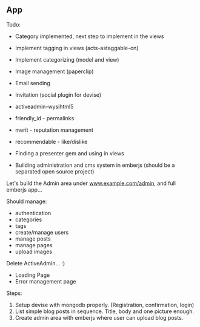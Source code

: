## App

Todo:

- Category implemented, next step to implement in the views

- Implement tagging in views (acts-astaggable-on)
- Implement categorizing (model and view)
- Image management (paperclip)
- Email sending
- Invitation (social plugin for devise)

- activeadmin-wysihtml5
- friendly_id - permalinks
- merit - reputation management
- recommendable - like/dislike

- Finding a presenter gem and using in views

- Building administration and cms system in emberjs (should be a separated open source project)

Let's build the Admin area under www.example.com/admin, and full emberjs app...

Should manage:
- authentication
- categories
- tags
- create/manage users
- manage posts
- manage pages
- upload images

Delete ActiveAdmin... :)

- Loading Page
- Error management page

Steps:

1. Setup devise with mongodb properly. (Registration, confirmation,
   login)
2. List simple blog posts in sequence. Title, body and one picture
   enough.
3. Create admin area with emberjs where user can upload blog posts.
